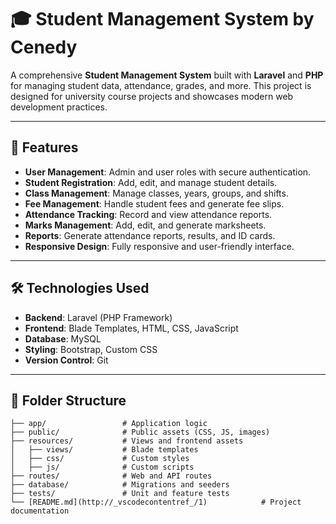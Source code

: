 # 🎓 Student Management System by Cenedy

A comprehensive **Student Management System** built with **Laravel** and **PHP** for managing student data, attendance, grades, and more. This project is designed for university course projects and showcases modern web development practices.

---

## 🚀 Features

- **User Management**: Admin and user roles with secure authentication.
- **Student Registration**: Add, edit, and manage student details.
- **Class Management**: Manage classes, years, groups, and shifts.
- **Fee Management**: Handle student fees and generate fee slips.
- **Attendance Tracking**: Record and view attendance reports.
- **Marks Management**: Add, edit, and generate marksheets.
- **Reports**: Generate attendance reports, results, and ID cards.
- **Responsive Design**: Fully responsive and user-friendly interface.

---

## 🛠️ Technologies Used

- **Backend**: Laravel (PHP Framework)
- **Frontend**: Blade Templates, HTML, CSS, JavaScript
- **Database**: MySQL
- **Styling**: Bootstrap, Custom CSS
- **Version Control**: Git

---

## 📂 Folder Structure

```plaintext
├── app/                 # Application logic
├── public/              # Public assets (CSS, JS, images)
├── resources/           # Views and frontend assets
│   ├── views/           # Blade templates
│   ├── css/             # Custom styles
│   ├── js/              # Custom scripts
├── routes/              # Web and API routes
├── database/            # Migrations and seeders
├── tests/               # Unit and feature tests
└── [README.md](http://_vscodecontentref_/1)            # Project documentation

